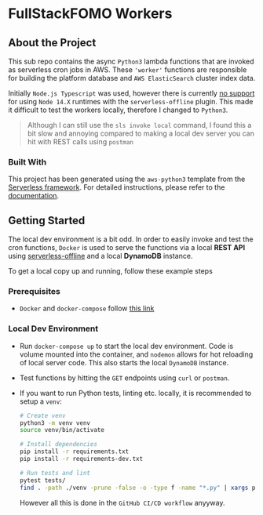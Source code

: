 # FullStackFOMO Workers

## About the Project

This sub repo contains the async `Python3` lambda functions that are invoked as
serverless cron jobs in AWS. These `'worker'` functions are responsible for
building the platform database and `AWS ElasticSearch` cluster index data.

Initially `Node.js Typescript` was used, however there is currently [no support][sls-offline-bug]
for using `Node 14.X` runtimes with the `serverless-offline` plugin. This made
it difficult to test the workers locally, therefore I changed to `Python3`.

> Although I can still use the `sls invoke local` command, I found this a bit
> slow and annoying compared to making a local dev server you can hit with REST
> calls using `postman`

### Built With

This project has been generated using the `aws-python3` template from
the [Serverless framework][sls-framework]. For detailed instructions, please
refer to the [documentation][sls-aws-docs].

## Getting Started

The local dev environment is a bit odd. In order to easily invoke and test the
cron functions, `Docker` is used to serve the functions via a local **REST API**
using [serverless-offline][sls-offline] and a local **DynamoDB** instance.

To get a local copy up and running, follow these example steps

### Prerequisites

- `Docker` and `docker-compose` follow [this link][get-docker]

### Local Dev Environment

- Run `docker-compose up` to start the local dev environment. Code is volume
  mounted into the container, and `nodemon` allows for hot reloading of local
  server code. This also starts the local `DynamoDB` instance.
- Test functions by hitting the `GET` endpoints using `curl` or `postman`.
- If you want to run Python tests, linting etc. locally,
  it is recommended to setup a `venv`:

  ```sh
  # Create venv
  python3 -m venv venv
  source venv/bin/activate

  # Install dependencies
  pip install -r requirements.txt
  pip install -r requirements-dev.txt

  # Run tests and lint
  pytest tests/
  find . -path ./venv -prune -false -o -type f -name "*.py" | xargs pylint
  ```

  However all this is done in the `GitHub CI/CD workflow` anyyway.

<!-- MARKDOWN LINKS -->

[sls-framework]: https://www.serverless.com/
[sls-aws-docs]: https://www.serverless.com/framework/docs/providers/aws/
[sls-offline]: https://github.com/dherault/serverless-offline
[sls-offline-bug]: https://github.com/dherault/serverless-offline/issues/1187
[get-docker]: https://docs.docker.com/get-docker/
